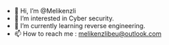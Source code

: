 - 👋 Hi, I’m @Melikenzli
- 👀 I’m interested in Cyber security.
- 🌱 I’m currently learning reverse engineering.
- 📫 How to reach me : melikenzlibeu@outlook.com

